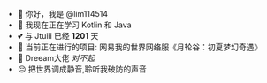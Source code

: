 - 👋 你好，我是 @lim114514
- 🌱 我现在正在学习 Kotlin 和 Java
- 💕 与 Jtuiii 已经 **1201** 天   
- 📕 当前正在进行的项目: 网易我的世界网络服《月轮谷：初夏梦幻奇遇》  
- 🦽 Dreeam大佬 *对不起*
- 😔 把世界调成静音,聆听我破防的声音
